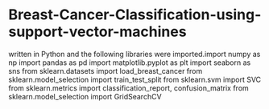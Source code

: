 # Breast-Cancer-Classification-using-support-vector-machines
written in Python and the following libraries were imported.import numpy as np import pandas as pd import matplotlib.pyplot as plt import seaborn as sns  from sklearn.datasets import load_breast_cancer from sklearn.model_selection import train_test_split from sklearn.svm import SVC from sklearn.metrics import classification_report, confusion_matrix from sklearn.model_selection import GridSearchCV
